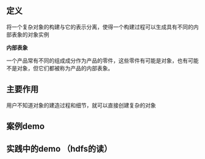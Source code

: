 ## 定义
将一个复杂对象的构建与它的表示分离，使得一个构建过程可以生成具有不同的内部表象的对象实例

**内部表象**

一个产品常有不同的组成成分作为产品的零件，这些零件有可能是对象，也有可能不是对象，但它们都被称为产品的内部表象。

## 主要作用
用户不知道对象的建造过程和细节，就可以直接创建复杂的对象

## 案例demo

## 实践中的demo （hdfs的读）
